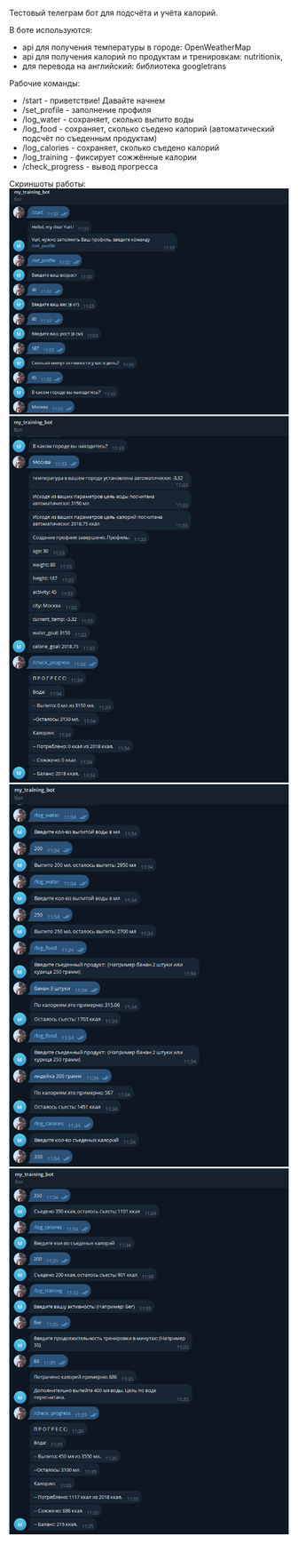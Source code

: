 Тестовый телеграм бот для подсчёта и учёта калорий.

В боте используются:
 * api для получения температуры в городе: OpenWeatherMap
 * api для получения калорий по продуктам и тренировкам: nutritionix,
 * для перевода на английский: библиотека googletrans 

Рабочие команды:
 - /start - приветствие! Давайте начнем
 - /set_profile - заполнение профиля
 - /log_water - сохраняет, сколько выпито воды
 - /log_food - сохраняет, сколько съедено калорий (автоматический подсчёт по съеденным продуктам)
 - /log_calories - сохраняет, сколько съедено калорий
 - /log_training - фиксирует сожжённые калории
 - /check_progress - вывод прогресса

Скриншоты работы:
![Команды: /start, /set_profile](screenshots/2025-01-23_11-36-02.png)
![Установка температуры, целей по воде и калориям. Команда /checl_progress](screenshots/2025-01-23_11-36-53.png)
![Учёт воды, калорий и калорий по съеденым продуктам](screenshots/2025-01-23_11-37-36.png)
![Учёт тренировок, вывод прогресса](screenshots/2025-01-23_11-38-08.png)